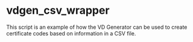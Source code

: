 vdgen_csv_wrapper
=================

This script is an example of how the VD Generator can be used to create certificate codes based on information in a CSV file.

